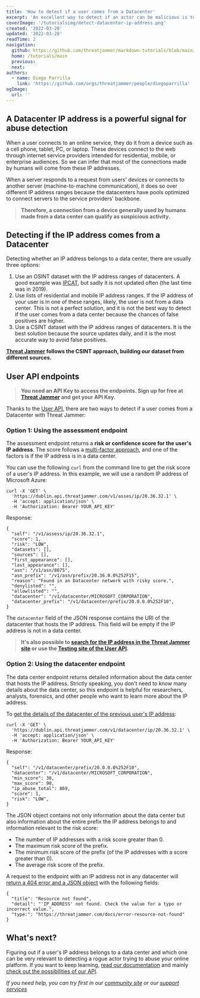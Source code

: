 ```yaml
---
title: 'How to detect if a user comes from a Datacenter'
excerpt: 'An excellent way to detect if an actor can be malicious is to check if the user´s IP address comes from a Datacenter with Threat Jammer.'
coverImage: '/tutorialsimg/detect-datacenter-ip-address.png'
created: '2022-03-28'
updated: '2022-03-28'
readTime: 2
navigation:
  github: https://github.com/threatjammer/markdown-tutorials/blob/main/how-detect-user-comes-datacenter.md
  home: /tutorials/main
  previous: 
  next: 
authors:
  - name: Diego Parrilla
    link: 'https://github.com/orgs/threatjammer/people/diegoparrilla'
ogImage:
  url: ''
---
```


## A Datacenter IP address is a powerful signal for abuse detection

When a user connects to an online service, they do it from a device such as a cell phone, tablet, PC, or laptop. These devices connect to the web through internet service providers intended for residential, mobile, or enterprise audiences. So we can infer that most of the connections made by humans will come from these IP addresses.

When a server responds to a request from users' devices or connects to another server (machine-to-machine communication), it does so over different IP address ranges because the datacenters have pools optimized to connect servers to the service providers' backbone. 

> **Therefore, a connection from a device generally used by humans made from a data center can qualify as suspicious activity.**

## Detecting if the IP address comes from a Datacenter

Detecting whether an IP address belongs to a data center, there are usually three options:

1. Use an OSINT dataset with the IP address ranges of datacenters. A good example was [IPCAT](https://github.com/client9/ipcat/), but sadly it is not updated often (the last time was in 2019).
2. Use lists of residential and mobile IP address ranges. If the IP address of your user is in one of these ranges, likely, the user is not from a data center. This is not a perfect solution, and it is not the best way to detect if the user comes from a data center because the chances of false positives are higher.
3. Use a CSINT dataset with the IP address ranges of datacenters. It is the best solution because the source updates daily, and it is the most accurate way to avoid false positives.

**[Threat Jammer](https://threatjammer.com) follows the CSINT approach, building our dataset from different sources.**

## User API endpoints

> **You need an API Key to access the endpoints. Sign up for free at [Threat Jammer](https://threatjammer.com) and get your API Key.**

Thanks to the [User API](https://dublin.api.threatjammer.com/docs), there are two ways to detect if a user comes from a Datacenter with Threat Jammer:

### Option 1: Using the assessment endpoint

The assessment endpoint returns a **risk or confidence score for the user's IP address**. The score follows a [multi-factor approach](https://threatjammer.com/docs/how-threat-jammer-works), and one of the factors is if the IP address is in a data center. 

You can use the following `curl` from the command line to get the risk score of a user's IP address. In this example, we will use a random IP address of Microsoft Azure:

```
curl -X 'GET' \
  'https://dublin.api.threatjammer.com/v1/asses/ip/20.36.32.1' \
  -H 'accept: application/json' \
  -H 'Authorization: Bearer YOUR_API_KEY'
```

Response:

```
{
  "self": "/v1/assess/ip/20.36.32.1",
  "score": 1,
  "risk": "LOW",
  "datasets": [],
  "sources": [],
  "first_appearance": [],
  "last_appearance": [],
  "asn": "/v1/asn/8075",
  "asn_prefix": "/v1/asn/prefix/20.36.0.0%252F15",
  "reason": "Found in an Datacenter network with risky score.",
  "denylisted": "",
  "allowlisted": "",
  "datacenter": "/v1/datacenter/MICROSOFT_CORPORATION",
  "datacenter_prefix": "/v1/datacenter/prefix/20.0.0.0%252F10",
}
```

The `datacenter` field of the JSON response contains the URI of the datacenter that hosts the IP address. This field will be empty if the IP address is not in a data center.

> **It's also possible to [search for the IP address in the Threat Jammer site](https://threatjammer.com/info/20.36.32.1) or use the [Testing site of the User API](https://dublin.api.threatjammer.com/docs#/Data%20assesment/assess_ip_v1_assess_ip__ip_address__get).**


### Option 2: Using the datacenter endpoint

The data center endpoint returns detailed information about the data center that hosts the IP address. Strictly speaking, you don't need to know many details about the data center, so this endpoint is helpful for researchers, analysts, forensics, and other people who want to learn more about the IP address.

To [get the details of the datacenter of the previous user's IP address](https://dublin.api.threatjammer.com/docs#/Datacenter%20information/query_IP_address_network_information_v1_datacenter_ip__ip_address__get):

```
curl -X 'GET' \
  'https://dublin.api.threatjammer.com/v1/datacenter/ip/20.36.32.1' \
  -H 'accept: application/json' \
  -H 'Authorization: Bearer YOUR_API_KEY'
```

Response:

```
{
  "self": "/v1/datacenter/prefix/20.0.0.0%252F10",
  "datacenter": "/v1/datacenter/MICROSOFT_CORPORATION",
  "min_score": 30,
  "max_score": 90,
  "ip_abuse_total": 869,
  "score": 1,
  "risk": "LOW",
}
```

The JSON object contains not only information about the data center but also information about the entire prefix the IP address belongs to and information relevant to the risk score:
- The number of IP addresses with a risk score greater than 0.
- The maximum risk score of the prefix.
- The minimum risk score of the prefix (of the IP addresses with a score greater than 0).
- The average risk score of the prefix.

A request to the endpoint with an IP address not in any datacenter will [return a 404 error and a JSON object](https://threatjammer.com/docs/error-resource-not-found) with the following fields:

```
{
  "title": "Resource not found",
  "detail": "'IP_ADDRESS' not found. Check the value for a typo or incorrect value.",
  "type:": "https://threatjammer.com/docs/error-resource-not-found"
}
```

## What's next?

Figuring out if a user's IP address belongs to a data center and which one can be very relevant to detecting a rogue actor trying to abuse your online platform. If you want to keep learning, [read our documentation](https://threatjammer.com/docs/index) and mainly [check out the possibilities of our API](https://dublin.api.threatjammer.com/docs).


*If you need help, you can try first in our [community site](/community) or our [support services](/support)*
